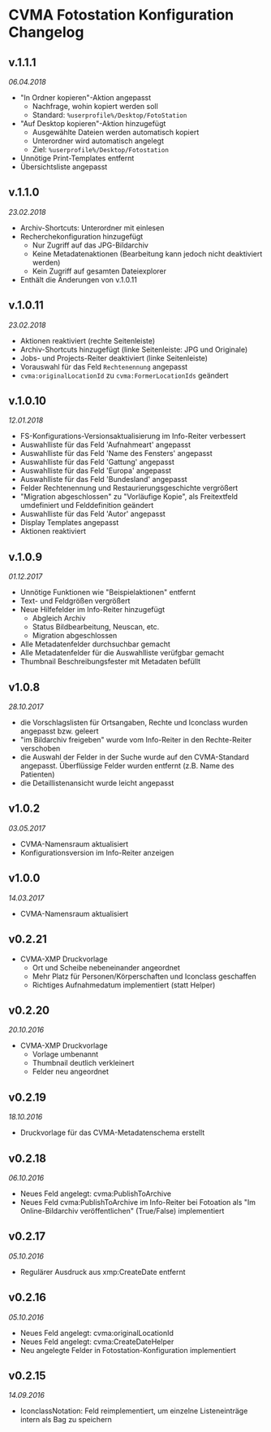 # CVMA Fotostation Konfiguration Changelog

## v.1.1.1

*06.04.2018*

* "In Ordner kopieren"-Aktion angepasst
    - Nachfrage, wohin kopiert werden soll
    - Standard: `%userprofile%/Desktop/FotoStation`
* "Auf Desktop kopieren"-Aktion hinzugefügt
    - Ausgewählte Dateien werden automatisch kopiert
    - Unterordner wird automatisch angelegt
    - Ziel: `%userprofile%/Desktop/Fotostation`
* Unnötige Print-Templates entfernt
* Übersichtsliste angepasst

## v.1.1.0

*23.02.2018*

* Archiv-Shortcuts: Unterordner mit einlesen
* Recherchekonfiguration hinzugefügt
    - Nur Zugriff auf das JPG-Bildarchiv
    - Keine Metadatenaktionen (Bearbeitung kann jedoch nicht deaktiviert werden)
    - Kein Zugriff auf gesamten Dateiexplorer
* Enthält die Änderungen von v.1.0.11

## v.1.0.11

*23.02.2018*

* Aktionen reaktiviert (rechte Seitenleiste)
* Archiv-Shortcuts hinzugefügt (linke Seitenleiste: JPG und Originale)
* Jobs- und Projects-Reiter deaktiviert (linke Seitenleiste)
* Vorauswahl für das Feld `Rechtenennung` angepasst
* `cvma:originalLocationId` zu `cvma:FormerLocationIds` geändert

## v.1.0.10

*12.01.2018*

* FS-Konfigurations-Versionsaktualisierung im Info-Reiter verbessert
* Auswahlliste für das Feld 'Aufnahmeart' angepasst
* Auswahlliste für das Feld 'Name des Fensters' angepasst
* Auswahlliste für das Feld 'Gattung' angepasst
* Auswahlliste für das Feld 'Europa' angepasst
* Auswahlliste für das Feld 'Bundesland' angepasst
* Felder Rechtenennung und Restaurierungsgeschichte vergrößert
* "Migration abgeschlossen" zu "Vorläufige Kopie", als Freitextfeld umdefiniert und Felddefinition geändert
* Auswahlliste für das Feld 'Autor' angepasst
* Display Templates angepasst
* Aktionen reaktiviert

## v.1.0.9

*01.12.2017*

* Unnötige Funktionen wie "Beispielaktionen" entfernt
* Text- und Feldgrößen vergrößert
* Neue Hilfefelder im Info-Reiter hinzugefügt
  - Abgleich Archiv
  - Status Bildbearbeitung, Neuscan, etc.
  - Migration abgeschlossen
* Alle Metadatenfelder durchsuchbar gemacht
* Alle Metadatenfelder für die Auswahlliste verüfgbar gemacht
* Thumbnail Beschreibungsfester mit Metadaten befüllt
  

## v1.0.8

*28.10.2017*

* die Vorschlagslisten für Ortsangaben, Rechte und Iconclass wurden angepasst bzw. geleert
* "im Bildarchiv freigeben" wurde vom Info-Reiter in den Rechte-Reiter verschoben
* die Auswahl der Felder in der Suche wurde auf den CVMA-Standard angepasst. Überflüssige Felder wurden entfernt (z.B. Name des Patienten)
* die Detaillistenansicht wurde leicht angepasst


## v1.0.2

*03.05.2017*

* CVMA-Namensraum aktualisiert
* Konfigurationsversion im Info-Reiter anzeigen

## v1.0.0

*14.03.2017*

* CVMA-Namensraum aktualisiert

## v0.2.21

* CVMA-XMP Druckvorlage
    - Ort und Scheibe nebeneinander angeordnet
    - Mehr Platz für Personen/Körperschaften und Iconclass geschaffen
    - Richtiges Aufnahmedatum implementiert (statt Helper)

## v0.2.20

*20.10.2016*

* CVMA-XMP Druckvorlage
    - Vorlage umbenannt
    - Thumbnail deutlich verkleinert
    - Felder neu angeordnet


## v0.2.19

*18.10.2016*

* Druckvorlage für das CVMA-Metadatenschema erstellt

## v0.2.18

*06.10.2016*

* Neues Feld angelegt: cvma:PublishToArchive
* Neues Feld cvma:PublishToArchive im Info-Reiter bei Fotoation als "Im Online-Bildarchiv veröffentlichen" (True/False) implementiert

## v0.2.17

*05.10.2016*

* Regulärer Ausdruck aus xmp:CreateDate entfernt

## v0.2.16

*05.10.2016*

* Neues Feld angelegt: cvma:originalLocationId
* Neues Feld angelegt: cvma:CreateDateHelper
* Neu angelegte Felder in Fotostation-Konfiguration implementiert

## v0.2.15

*14.09.2016*

* IconclassNotation: Feld reimplementiert, um einzelne Listeneinträge intern als Bag zu speichern
